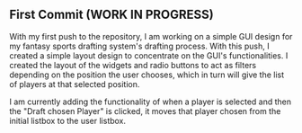 ## First Commit (WORK IN PROGRESS)
With my first push to the repository, I am working on a simple GUI design for my fantasy sports drafting system's drafting process. With this push, I created a simple layout design to concentrate on the GUI's functionalities. I created the layout of the widgets and radio buttons to act as filters depending on the position the user chooses, which in turn will give the list of players at that selected position. 

I am currently adding the functionality of when a player is selected and then the "Draft chosen Player" is clicked, it moves that player chosen from the initial listbox to the user listbox.
